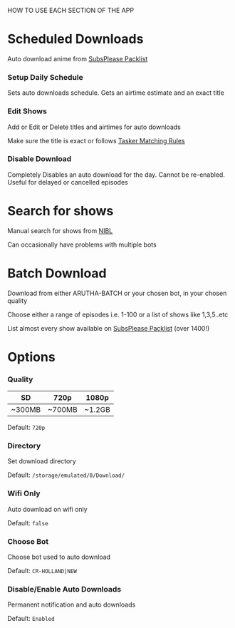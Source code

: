 HOW TO USE EACH SECTION OF THE APP

# Scheduled Downloads

Auto download anime from [SubsPlease Packlist](https://subsplease.org/xdcc)


### Setup Daily Schedule

Sets auto downloads schedule. Gets an airtime estimate and an exact title

### Edit Shows

Add or Edit or Delete titles and airtimes for auto downloads

Make sure the title is exact or follows [Tasker Matching Rules](https://tasker.joaoapps.com/userguide/en/matching.html)

### Disable Download

Completely Disables an auto download for the day. Cannot be re-enabled. Useful for delayed or cancelled episodes

# Search for shows

Manual search for shows from [NIBL](https://nibl.co.uk)

Can occasionally have problems with multiple bots

# Batch Download

Download from either ARUTHA-BATCH or your chosen bot, in your chosen quality

Choose either a range of episodes i.e. 1-100 or a list of shows like 1,3,5..etc

List almost every show available on [SubsPlease Packlist](https://subsplease.org/xdcc/) (over 1400!)

# Options

### Quality

|SD|720p|1080p|
|:-:|:-:|:-:|
|~300MB|~700MB|~1.2GB|

Default: `720p`

### Directory

Set download directory

Default: `/storage/emulated/0/Download/`

### Wifi Only

Auto download on wifi only

Default: `false`

### Choose Bot

Choose bot used to auto download

Default: `CR-HOLLAND|NEW`

### Disable/Enable Auto Downloads

Permanent notification and auto downloads

Default: `Enabled`

